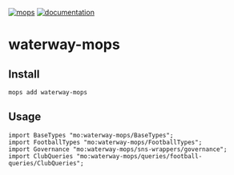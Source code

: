 [![mops](https://oknww-riaaa-aaaam-qaf6a-cai.raw.ic0.app/badge/mops/waterway-mops)](https://mops.one/waterway-mops)
[![documentation](https://oknww-riaaa-aaaam-qaf6a-cai.raw.ic0.app/badge/documentation/waterway-mops)](https://mops.one/waterway-mops/docs)

# waterway-mops

## Install

```
mops add waterway-mops
```

## Usage

```motoko
import BaseTypes "mo:waterway-mops/BaseTypes";
import FootballTypes "mo:waterway-mops/FootballTypes";
import Governance "mo:waterway-mops/sns-wrappers/governance";
import ClubQueries "mo:waterway-mops/queries/football-queries/ClubQueries";
```

